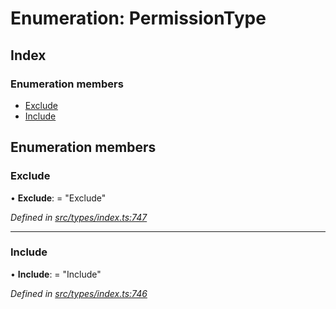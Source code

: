 # Enumeration: PermissionType

## Index

### Enumeration members

* [Exclude](permissiontype.md#exclude)
* [Include](permissiontype.md#include)

## Enumeration members

###  Exclude

• **Exclude**: = "Exclude"

*Defined in [src/types/index.ts:747](https://github.com/PolymathNetwork/polymesh-sdk/blob/108d588b/src/types/index.ts#L747)*

___

###  Include

• **Include**: = "Include"

*Defined in [src/types/index.ts:746](https://github.com/PolymathNetwork/polymesh-sdk/blob/108d588b/src/types/index.ts#L746)*

